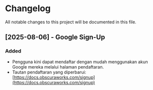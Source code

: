 # Changelog

All notable changes to this project will be documented in this file.

## [2025-08-06] - Google Sign-Up

### Added
- Pengguna kini dapat mendaftar dengan mudah menggunakan akun Google mereka melalui halaman pendaftaran.
- Tautan pendaftaran yang diperbarui: [https://docs.obscuraworks.com/signup](https://docs.obscuraworks.com/signup)
